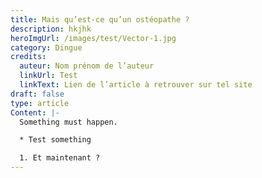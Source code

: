 ```yaml
---
title: Mais qu’est-ce qu’un ostéopathe ?
description: hkjhk
heroImgUrl: /images/test/Vector-1.jpg
category: Dingue
credits:
  auteur: Nom prénom de l’auteur
  linkUrl: Test
  linkText: Lien de l’article à retrouver sur tel site
draft: false
type: article
Content: |-
  Something must happen.

  * Test something

  1. Et maintenant ?
---
```

